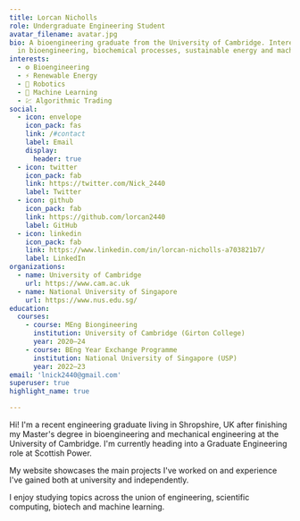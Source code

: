 ```yaml
---
title: Lorcan Nicholls
role: Undergraduate Engineering Student
avatar_filename: avatar.jpg
bio: A bioengineering graduate from the University of Cambridge. Interested
  in bioengineering, biochemical processes, sustainable energy and machine learning.
interests:
  - ⚙️ Bioengineering
  - ⚡ Renewable Energy
  - 🤖 Robotics
  - 🧠 Machine Learning
  - 💹 Algorithmic Trading
social:
  - icon: envelope
    icon_pack: fas
    link: /#contact
    label: Email
    display:
      header: true
  - icon: twitter
    icon_pack: fab
    link: https://twitter.com/Nick_2440
    label: Twitter
  - icon: github
    icon_pack: fab
    link: https://github.com/lorcan2440
    label: GitHub
  - icon: linkedin
    icon_pack: fab
    link: https://www.linkedin.com/in/lorcan-nicholls-a703821b7/
    label: LinkedIn
organizations:
  - name: University of Cambridge
    url: https://www.cam.ac.uk
  - name: National University of Singapore
    url: https://www.nus.edu.sg/
education:
  courses:
    - course: MEng Biongineering
      institution: University of Cambridge (Girton College)
      year: 2020—24
    - course: BEng Year Exchange Programme
      institution: National University of Singapore (USP)
      year: 2022—23
email: 'lnick2440@gmail.com'
superuser: true
highlight_name: true

---
```


Hi! I'm a recent engineering graduate living in Shropshire, UK after finishing my Master's degree in bioengineering and mechanical engineering at the University of Cambridge. I'm currently heading into a Graduate Engineering role at Scottish Power.

My website showcases the main projects I've worked on and experience I've gained both at university and independently.

I enjoy studying topics across the union of engineering, scientific computing, biotech and machine learning.
